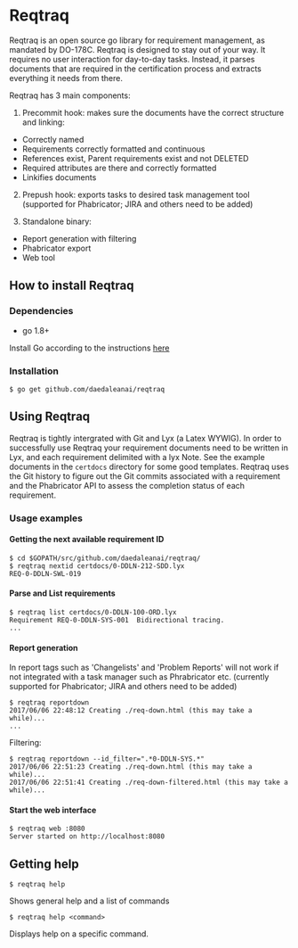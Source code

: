 # Reqtraq


Reqtraq is an open source go library for requirement management, as mandated by
DO-178C.
Reqtraq is designed to stay out of your way. It requires no user interaction for day-to-day tasks.
Instead, it parses documents that are required in the certification process and extracts everything
it needs from there.

Reqtraq has 3 main components:
1. Precommit hook: makes sure the documents have the correct structure and linking:
  * Correctly named
  * Requirements correctly formatted and continuous
  * References exist, Parent requirements exist and not DELETED
  * Required attributes are there and correctly formatted
  * Linkifies documents

2. Prepush hook: exports tasks to desired task management tool (supported for Phabricator; JIRA and others need to be added)

3. Standalone binary:
  * Report generation with filtering
  * Phabricator export
  * Web tool



## How to install Reqtraq
### Dependencies
  * go 1.8+

Install Go according to the instructions [here](https://golang.org/doc/install)


### Installation
```
$ go get github.com/daedaleanai/reqtraq
```

## Using Reqtraq
Reqtraq is tightly intergrated with Git and Lyx (a Latex WYWIG). In order to successfully use Reqtraq your requirement documents need to be written in Lyx, and each requirement delimited with a lyx Note. See the example documents in the `certdocs` directory for some good templates.
Reqtraq uses the Git history to figure out the Git commits associated with a requirement and the Phabricator API to assess the completion status of each requirement.

### Usage examples
#### Getting the next available requirement ID
```
$ cd $GOPATH/src/github.com/daedaleanai/reqtraq/
$ reqtraq nextid certdocs/0-DDLN-212-SDD.lyx
REQ-0-DDLN-SWL-019
```

#### Parse and List requirements
```
$ reqtraq list certdocs/0-DDLN-100-ORD.lyx
Requirement REQ-0-DDLN-SYS-001  Bidirectional tracing.
...
```

#### Report generation
In report tags such as 'Changelists' and 'Problem Reports' will not work if not integrated with a task manager such as Phrabricator etc. (currently supported for Phabricator; JIRA and others need to be added)
```
$ reqtraq reportdown
2017/06/06 22:48:12 Creating ./req-down.html (this may take a while)...
...
```
Filtering:
```
$ reqtraq reportdown --id_filter=".*0-DDLN-SYS.*"
2017/06/06 22:51:23 Creating ./req-down.html (this may take a while)...
2017/06/06 22:51:41 Creating ./req-down-filtered.html (this may take a while)...
```

#### Start the web interface
```
$ reqtraq web :8080
Server started on http://localhost:8080
```

## Getting help
```
$ reqtraq help
```
Shows general help and a list of commands
```
$ reqtraq help <command>
```
Displays help on a specific command.
